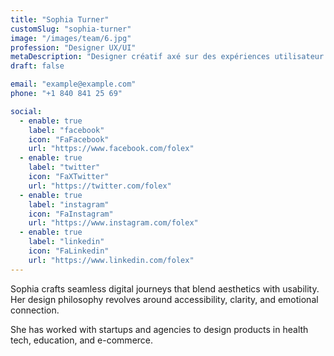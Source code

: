```yaml
---
title: "Sophia Turner"
customSlug: "sophia-turner"
image: "/images/team/6.jpg"
profession: "Designer UX/UI"
metaDescription: "Designer créatif axé sur des expériences utilisateur intuitives et agréables."
draft: false

email: "example@example.com"
phone: "+1 840 841 25 69"

social:
  - enable: true
    label: "facebook"
    icon: "FaFacebook"
    url: "https://www.facebook.com/folex"
  - enable: true
    label: "twitter"
    icon: "FaXTwitter"
    url: "https://twitter.com/folex"
  - enable: true
    label: "instagram"
    icon: "FaInstagram"
    url: "https://www.instagram.com/folex"
  - enable: true
    label: "linkedin"
    icon: "FaLinkedin"
    url: "https://www.linkedin.com/folex"
---
```


Sophia crafts seamless digital journeys that blend aesthetics with usability. Her design philosophy revolves around accessibility, clarity, and emotional connection.

She has worked with startups and agencies to design products in health tech, education, and e-commerce.
